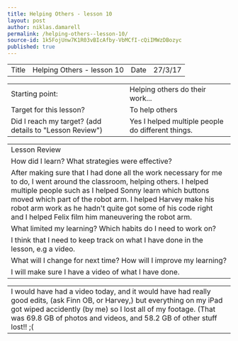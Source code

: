 ```yaml
---
title: Helping Others - lesson 10
layout: post
author: niklas.damarell
permalink: /helping-others--lesson-10/
source-id: 1k5FojUnw7K1R03vBIcAfby-VbMCfI-cQiIMWzDBozyc
published: true
---
```

<table>
  <tr>
    <td>Title</td>
    <td>Helping Others - lesson 10</td>
    <td>Date</td>
    <td>27/3/17</td>
  </tr>
</table>


<table>
  <tr>
    <td>Starting point:</td>
    <td>Helping others do their work...</td>
  </tr>
  <tr>
    <td>Target for this lesson?</td>
    <td>To help others</td>
  </tr>
  <tr>
    <td>Did I reach my target? 
(add details to "Lesson Review")</td>
    <td> Yes I helped multiple people do different things.</td>
  </tr>
</table>


<table>
  <tr>
    <td>Lesson Review</td>
  </tr>
  <tr>
    <td>How did I learn? What strategies were effective? </td>
  </tr>
  <tr>
    <td>After making sure that I had done all the work necessary for me to do, I went around the classroom, helping others. I helped multiple people such as I helped Sonny learn which buttons moved which part of the robot arm. I helped Harvey make his robot arm work as he hadn't quite got some of his code right and I helped Felix film him maneuvering the robot arm.</td>
  </tr>
  <tr>
    <td>What limited my learning? Which habits do I need to work on? </td>
  </tr>
  <tr>
    <td>I think that I need to keep track on what I have done in the lesson, e.g a video.</td>
  </tr>
  <tr>
    <td>What will I change for next time? How will I improve my learning?</td>
  </tr>
  <tr>
    <td>I will make sure I have a video of what I have done.</td>
  </tr>
</table>


<table>
  <tr>
    <td>I would have had a video today, and it would have had really good edits, (ask Finn OB, or Harvey,) but everything on my iPad got wiped accidently (by me) so I lost all of my footage. (That was 69.8 GB of photos and videos, and 58.2 GB of other stuff lost!! ;(</td>
  </tr>
</table>


